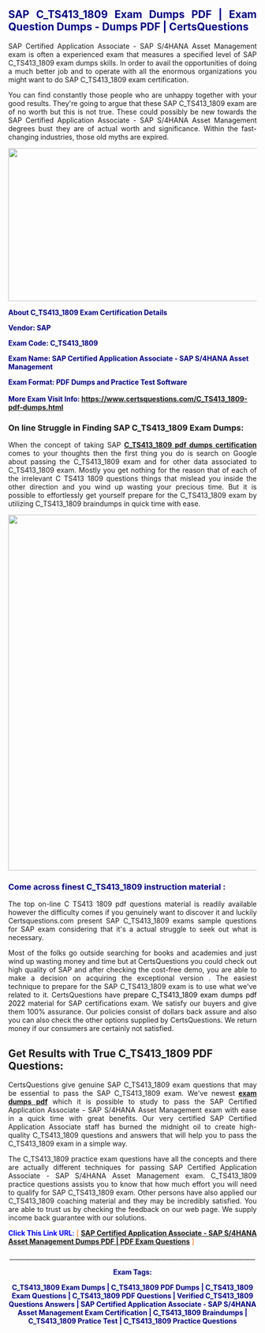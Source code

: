 <h2 style="text-align: justify;"><span style="color: #000080;">SAP C_TS413_1809 Exam Dumps PDF | Exam Question Dumps - Dumps PDF | CertsQuestions</span></h2>
<p style="text-align: justify;">SAP Certified Application Associate - SAP S/4HANA Asset Management exam is often a experienced exam that measures a specified level of SAP  C_TS413_1809 exam dumps skills. In order to avail the opportunities of doing a much better job and to operate with all the enormous organizations you might want to do SAP C_TS413_1809 exam certification.</p>
<p style="text-align: justify;">You can find constantly those people who are unhappy together with your good results. They're going to argue that these SAP  C_TS413_1809 exam are of no worth but this is not true. These could possibly be new towards the SAP Certified Application Associate - SAP S/4HANA Asset Management degrees bust they are of actual worth and significance. Within the fast-changing industries, those old myths are expired.</p>
<p><img style="display: block; margin-left: auto; margin-right: auto;" src="https://i.imgur.com/eaP4ae9.png" width="840" height="310" /></p>
<p><span style="color: #000080;"><strong>About C_TS413_1809 Exam Certification Details</strong></span></p>
<p><span style="color: #000080;"><strong>Vendor: SAP<br /></strong></span></p>
<p><span style="color: #000080;"><strong>Exam Code: C_TS413_1809</strong></span></p>
<p><span style="color: #000080;"><strong>Exam Name: SAP Certified Application Associate - SAP S/4HANA Asset Management</strong></span></p>
<p><span style="color: #000080;"><strong>Exam Format: PDF Dumps and Practice Test Software<br /><br />More Exam Visit Info: <span style="color: #ff6600;"><a href="https://www.certsquestions.com/C_TS413_1809-pdf-dumps.html">https://www.certsquestions.com/C_TS413_1809-pdf-dumps.html</a></span></strong></span></p>
<h3>On line Struggle in Finding SAP C_TS413_1809 Exam Dumps:</h3>
<p style="text-align: justify;">When the concept of taking SAP <a href="https://www.certsquestions.com/C_TS413_1809-pdf-dumps.html"><strong> C_TS413_1809 pdf dumps certification</strong></a> comes to your thoughts then the first thing you do is search on Google about passing the C_TS413_1809 exam and for other data associated to C_TS413_1809 exam. Mostly you get nothing for the reason that of each of the irrelevant C TS413 1809 questions things that mislead you inside the other direction and you wind up wasting your precious time. But it is possible to effortlessly get yourself prepare for the C_TS413_1809 exam by utilizing C_TS413_1809 braindumps in quick time with ease.</p>
<p><a href="https://www.certsquestions.com/C_TS413_1809-pdf-dumps.html"><img style="display: block; margin-left: auto; margin-right: auto;" src="https://i.imgur.com/pxhoKQ2.png" width="720" /></a></p>
<h3><span style="color: #000080;">Come across finest  C_TS413_1809 instruction material :</span></h3>
<p style="text-align: justify;">The top on-line C TS413 1809 pdf questions material is readily available however the difficulty comes if you genuinely want to discover it and luckily Certsquestions.com present SAP C_TS413_1809 exams sample questions for SAP  exam considering that it's a actual struggle to seek out what is necessary.</p>
<p style="text-align: justify;">Most of the folks go outside searching for books and academies and just wind up wasting money and time but at CertsQuestions you could check out high quality of SAP  and after checking the cost-free demo, you are able to make a decision on acquiring the exceptional version . The easiest technique to prepare for the SAP C_TS413_1809 exam is to use what we've related to it. CertsQuestions have <span style="color: #000000;">prepare C_TS413_1809 exam dumps pdf 2022</span> material for SAP certifications exam. We satisfy our buyers and give them 100% assurance. Our policies consist of dollars back assure and also you can also check the other options supplied by CertsQuestions. We return money if our consumers are certainly not satisfied.</p>
<h2>Get Results with True C_TS413_1809 PDF Questions:</h2>
<p style="text-align: justify;">CertsQuestions give genuine SAP C_TS413_1809 exam questions that may be essential to pass the SAP  C_TS413_1809 exam. We've newest<strong>&nbsp;<a href="https://www.certsquestions.com/">exam dumps pdf</a></strong>&nbsp;which it is possible to study to pass the SAP Certified Application Associate - SAP S/4HANA Asset Management exam with ease in a quick time with great benefits. Our very certified SAP Certified Application Associate staff has burned the midnight oil to create high-quality C_TS413_1809 questions and answers that will help you to pass the C_TS413_1809 exam in a simple way.</p>
<p style="text-align: justify;">The C_TS413_1809 practice exam questions have all the concepts and there are actually different techniques for passing SAP Certified Application Associate - SAP S/4HANA Asset Management exam. C_TS413_1809 practice questions assists you to know that how much effort you will need to qualify for SAP  C_TS413_1809 exam. Other persons have also applied our C_TS413_1809 coaching material and they may be incredibly satisfied. You are able to trust us by checking the feedback on our web page. We supply income back guarantee with our solutions.</p>
<p style="text-align: justify;"><span style="color: #0000ff;"><strong>Click This Link URL</strong>:</span> <span style="color: #ff6600;">[ <strong><a href="https://www.certsquestions.com/sap-certified-application-associate-certification.html">SAP Certified Application Associate - SAP S/4HANA Asset Management Dumps PDF | PDF Exam Questions</a></strong> ]</span></p>
<p style="text-align: center;">______________________________________________________________________________</p>
<p style="text-align: center;"><span style="color: #000080;"><strong>Exam Tags:</strong></span></p>
<p style="text-align: center;"><span style="color: #000080;"><strong>C_TS413_1809 Exam Dumps | C_TS413_1809 PDF Dumps | C_TS413_1809 Exam Questions | C_TS413_1809 PDF Questions | Verified C_TS413_1809 Questions Answers | SAP Certified Application Associate - SAP S/4HANA Asset Management Exam Certification | C_TS413_1809 Braindumps | C_TS413_1809 Pratice Test | C_TS413_1809 Practice Questions</strong></span></p>
